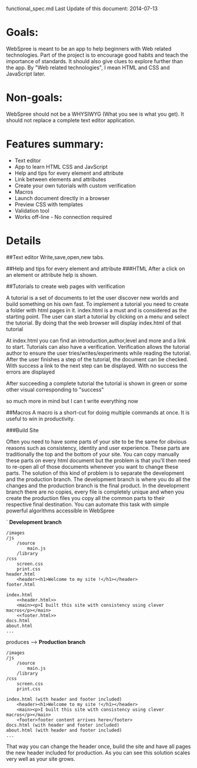 functional_spec.md
Last Update of this document:
2014-07-13

Goals:
======
WebSpree is meant to be an app to help beginners with Web related technologies.
Part of the project is to encourage good habits and teach the importance of standards.
It should also give clues to explore further than the app.
By "Web related technologies", I mean HTML and CSS and JavaScript later.


Non-goals:
===========
WebSpree should not be a WHYSIWYG (What you see is what you get). It should not replace a complete text editor application.


Features summary:
=================
* Text editor
* App to learn HTML CSS and JavScript
* Help and tips for every element and attribute
* Link between elements and attributes
* Create your own tutorials with custom verification
* Macros
* Launch document directly in a browser
* Preview CSS with templates
* Validation tool
* Works off-line - No connection required

Details
========

##Text editor
Write,save,open,new tabs.


##Help and tips for every element and attribute
###HTML
After a click on an element or attribute help is shown.


##Tutorials to create web pages with verification

A tutorial is a set of documents to let the user discover new worlds and build something on his own fast.
To implement a tutorial you need to create a folder with html pages in it. index.html is a must and is considered as the starting point. The user can start a tutorial by clicking on a menu and select the tutorial. By doing that the web browser will display index.html of that tutorial

At index.html you can find an introduction,author,level and more and a link to start. Tutorials can also have a verification. Verification allows the tutorial author to ensure the user tries/writes/experiments while reading the tutorial. After the user finishes a step of the tutorial, the document can be checked. With success a link to the next step can be displayed. With no success the errors are displayed 

After succeeding a complete tutorial the tutorial is shown in green or some other visual corresponding to "success"


so much more in mind but I can t write everything now

##Macros
A macro is a short-cut for doing multiple commands at once. It is useful to win in productivity.

###Build Site

Often you need to have some parts of your site to be the same for obvious reasons such as consistency, identity and user experience. These parts are traditionally the top and the bottom of your site.
You can copy manually these parts on every html document but the problem is that you'll then need to re-open all of those documents whenever you want to change these parts.
The solution of this kind of problem is to separate the development and the production branch. The development branch is where you do all the changes and the production branch is the final product. In the development branch there are no copies, every file is completely unique and when you create the production files you copy all the common parts to their respective final destination.
You can automate this task with simple powerful algorithms accessible in WebSpree


`
    __Development branch__ 
    
    /images
    /js
        /source
            main.js
        /library
    /css
        screen.css
        print.css
    header.html
        <header><h1>Welcome to my site !</h1></header>
    footer.html
    
    index.html
        <<header.html>>
        <main><p>I built this site with consistency using clever macros</p></main>
        <<footer.html>>
    docs.html
    about.html
    ...
    
   produces --> __Production branch__ 

    /images
    /js
        /source
            main.js
        /library
    /css
        screen.css
        print.css
    
    index.html (with header and footer included)
        <header><h1>Welcome to my site !</h1></header>
        <main><p>I built this site with consistency using clever macros</p></main>
        <footer>footer content arrives here</footer>
    docs.html (with header and footer included)
    about.html (with header and footer included)
    ...

That way you can change the header once, build the site and have all pages the new header included for production. As you can see this solution scales very well as your site grows.